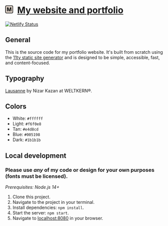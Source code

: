 # [<img src="/icon.svg" width="25px" />](https://michaeledelstone.com) &nbsp;[My website and portfolio](https://michaeledelstone.com)

[![Netlify Status](https://api.netlify.com/api/v1/badges/04b3019c-b59a-40e8-91c2-173019e07f8b/deploy-status)](https://app.netlify.com/sites/edelstone/deploys)

## General

This is the source code for my portfolio website. It's built from scratch using the [11ty static site generator](https://www.11ty.dev) and is designed to be simple, accessible, fast, and content-focused.

## Typography

[Lausanne](https://www.weltkern.com/shop/detail-typeface/lausanne) by Nizar Kazan at WELTKERN&reg;.

## Colors

- White: `#ffffff`
- Light: `#f6f0e8`
- Tan: `#e4d8cd`
- Blue: `#005198`
- Dark: `#1b1b1b`

## Local development

### Please use *any* of my code or design for your own purposes (fonts must be licensed).

*Prerequisites: Node.js 14+*

1. Clone this project.
1. Navigate to the project in your terminal.
1. Install dependencies: `npm install`.
1. Start the server: `npm start`.
1. Navigate to [localhost:8080](http://localhost:8080/) in your browser.
